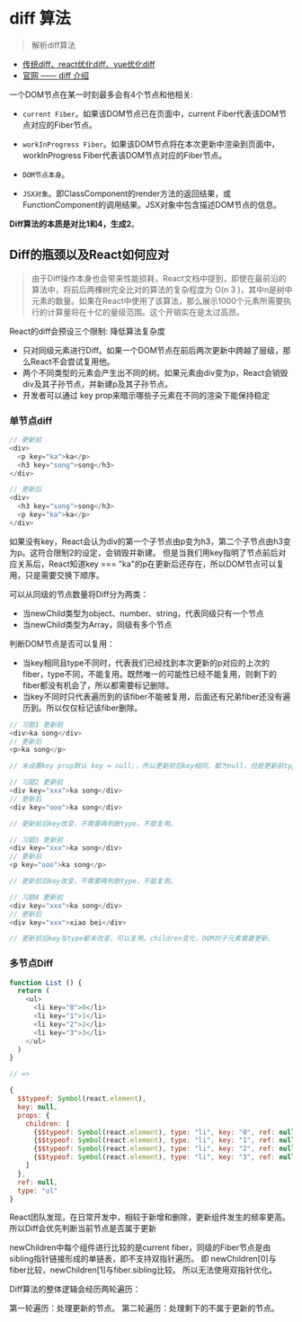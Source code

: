 # diff 算法

> 解析diff算法

- [传统diff、react优化diff、vue优化diff](https://www.jianshu.com/p/398e63dc1969)
- [官网 —— diff 介绍](https://zh-hans.reactjs.org/docs/reconciliation.html#the-diffing-algorithm)

一个DOM节点在某一时刻最多会有4个节点和他相关:

- `current Fiber`。如果该DOM节点已在页面中，current Fiber代表该DOM节点对应的Fiber节点。

- `workInProgress Fiber`。如果该DOM节点将在本次更新中渲染到页面中，workInProgress Fiber代表该DOM节点对应的Fiber节点。

- `DOM节点本身`。

- `JSX对象`。即ClassComponent的render方法的返回结果，或FunctionComponent的调用结果。JSX对象中包含描述DOM节点的信息。

**Diff算法的本质是对比1和4，生成2**。

## Diff的瓶颈以及React如何应对

> 由于Diff操作本身也会带来性能损耗，React文档中提到，即使在最前沿的算法中，将前后两棵树完全比对的算法的复杂程度为 O(n 3 )，其中n是树中元素的数量。如果在React中使用了该算法，那么展示1000个元素所需要执行的计算量将在十亿的量级范围。这个开销实在是太过高昂。

React的diff会预设三个限制: 降低算法复杂度

- 只对同级元素进行Diff。如果一个DOM节点在前后两次更新中跨越了层级，那么React不会尝试复用他。
- 两个不同类型的元素会产生出不同的树。如果元素由div变为p，React会销毁div及其子孙节点，并新建p及其子孙节点。
- 开发者可以通过 key prop来暗示哪些子元素在不同的渲染下能保持稳定

### 单节点diff

```js
// 更新前
<div>
  <p key="ka">ka</p>
  <h3 key="song">song</h3>
</div>

// 更新后
<div>
  <h3 key="song">song</h3>
  <p key="ka">ka</p>
</div>
```

如果没有key，React会认为div的第一个子节点由p变为h3，第二个子节点由h3变为p。这符合限制2的设定，会销毁并新建。
但是当我们用key指明了节点前后对应关系后，React知道key === "ka"的p在更新后还存在，所以DOM节点可以复用，只是需要交换下顺序。

可以从同级的节点数量将Diff分为两类：

- 当newChild类型为object、number、string，代表同级只有一个节点
- 当newChild类型为Array，同级有多个节点

判断DOM节点是否可以复用：

- 当key相同且type不同时，代表我们已经找到本次更新的p对应的上次的fiber，type不同，不能复用。既然唯一的可能性已经不能复用，则剩下的fiber都没有机会了，所以都需要标记删除。
- 当key不同时只代表遍历到的该fiber不能被复用，后面还有兄弟fiber还没有遍历到。所以仅仅标记该fiber删除。

```js
// 习题1 更新前
<div>ka song</div>
// 更新后
<p>ka song</p>

// 未设置key prop默认 key = null;，所以更新前后key相同，都为null，但是更新前type为div，更新后为p，type改变则不能复用

// 习题2 更新前
<div key="xxx">ka song</div>
// 更新后
<div key="ooo">ka song</div>

// 更新前后key改变，不需要再判断type，不能复用。

// 习题3 更新前
<div key="xxx">ka song</div>
// 更新后
<p key="ooo">ka song</p>

// 更新前后key改变，不需要再判断type，不能复用。

// 习题4 更新前
<div key="xxx">ka song</div>
// 更新后
<div key="xxx">xiao bei</div>

// 更新前后key与type都未改变，可以复用。children变化，DOM的子元素需要更新。
```

### 多节点Diff

```js
function List () {
  return (
    <ul>
      <li key="0">0</li>
      <li key="1">1</li>
      <li key="2">2</li>
      <li key="3">3</li>
    </ul>
  )
}

// =>

{
  $$typeof: Symbol(react.element),
  key: null,
  props: {
    children: [
      {$$typeof: Symbol(react.element), type: "li", key: "0", ref: null, props: {…}, …}
      {$$typeof: Symbol(react.element), type: "li", key: "1", ref: null, props: {…}, …}
      {$$typeof: Symbol(react.element), type: "li", key: "2", ref: null, props: {…}, …}
      {$$typeof: Symbol(react.element), type: "li", key: "3", ref: null, props: {…}, …}
    ]
  },
  ref: null,
  type: "ul"
}
```

React团队发现，在日常开发中，相较于新增和删除，更新组件发生的频率更高。所以Diff会优先判断当前节点是否属于更新

newChildren中每个组件进行比较的是current fiber，同级的Fiber节点是由sibling指针链接形成的单链表，即不支持双指针遍历。
即 newChildren[0]与fiber比较，newChildren[1]与fiber.sibling比较。
所以无法使用双指针优化。

Diff算法的整体逻辑会经历两轮遍历：

第一轮遍历：处理更新的节点。
第二轮遍历：处理剩下的不属于更新的节点。
